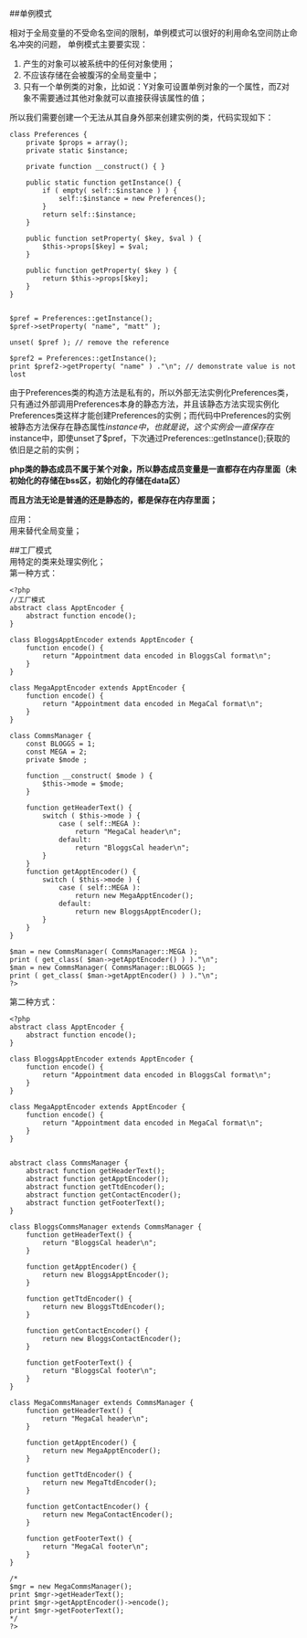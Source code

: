 ##单例模式

相对于全局变量的不受命名空间的限制，单例模式可以很好的利用命名空间防止命名冲突的问题，
单例模式主要要实现：  
1. 产生的对象可以被系统中的任何对象使用；  
2. 不应该存储在会被腹泻的全局变量中；  
3. 只有一个单例类的对象，比如说：Y对象可设置单例对象的一个属性，而Z对象不需要通过其他对象就可以直接获得该属性的值；  

所以我们需要创建一个无法从其自身外部来创建实例的类，代码实现如下：
  
	class Preferences {
	    private $props = array();
	    private static $instance;
	
	    private function __construct() { }
	
	    public static function getInstance() {
	        if ( empty( self::$instance ) ) {
	            self::$instance = new Preferences();
	        }
	        return self::$instance;
	    }
	
	    public function setProperty( $key, $val ) {
	        $this->props[$key] = $val;
	    }
	
	    public function getProperty( $key ) {
	        return $this->props[$key];
	    }
	}
	
	
	$pref = Preferences::getInstance();
	$pref->setProperty( "name", "matt" );
	
	unset( $pref ); // remove the reference
	
	$pref2 = Preferences::getInstance();
	print $pref2->getProperty( "name" ) ."\n"; // demonstrate value is not lost  

由于Preferences类的构造方法是私有的，所以外部无法实例化Preferences类，只有通过外部调用Preferences本身的静态方法，并且该静态方法实现实例化Preferences类这样才能创建Preferences的实例；而代码中Preferences的实例被静态方法保存在静态属性$instance中，也就是说，这个实例会一直保存在$instance中，即使unset了$pref，下次通过Preferences::getInstance();获取的依旧是之前的实例；

**php类的静态成员不属于某个对象，所以静态成员变量是一直都存在内存里面（未初始化的存储在bss区，初始化的存储在data区）** 

  
**而且方法无论是普通的还是静态的，都是保存在内存里面；**   

应用：  
用来替代全局变量；


##工厂模式  
用特定的类来处理实例化；  
第一种方式：  

	<?php
	//工厂模式
	abstract class ApptEncoder {
	    abstract function encode();
	}
	
	class BloggsApptEncoder extends ApptEncoder {
	    function encode() {
	        return "Appointment data encoded in BloggsCal format\n";
	    }
	}
	
	class MegaApptEncoder extends ApptEncoder {
	    function encode() {
	        return "Appointment data encoded in MegaCal format\n";
	    }
	}
	
	class CommsManager {
	    const BLOGGS = 1;
	    const MEGA = 2;
	    private $mode ;
	
	    function __construct( $mode ) {
	        $this->mode = $mode;
	    }
	
	    function getHeaderText() {
	        switch ( $this->mode ) {
	            case ( self::MEGA ):
	                return "MegaCal header\n";
	            default:
	                return "BloggsCal header\n";
	        }
	    }
	    function getApptEncoder() {
	        switch ( $this->mode ) {
	            case ( self::MEGA ):
	                return new MegaApptEncoder();
	            default:
	                return new BloggsApptEncoder();
	        }
	    }
	}
	
	$man = new CommsManager( CommsManager::MEGA );
	print ( get_class( $man->getApptEncoder() ) )."\n";
	$man = new CommsManager( CommsManager::BLOGGS );
	print ( get_class( $man->getApptEncoder() ) )."\n";
	?>   
第二种方式：

	<?php
	abstract class ApptEncoder {
	    abstract function encode();
	}
	
	class BloggsApptEncoder extends ApptEncoder {
	    function encode() {
	        return "Appointment data encoded in BloggsCal format\n";
	    }
	}
	
	class MegaApptEncoder extends ApptEncoder {
	    function encode() {
	        return "Appointment data encoded in MegaCal format\n";
	    }
	}
	
	
	abstract class CommsManager {
	    abstract function getHeaderText();
	    abstract function getApptEncoder();
	    abstract function getTtdEncoder();
	    abstract function getContactEncoder();
	    abstract function getFooterText();
	}
	
	class BloggsCommsManager extends CommsManager {
	    function getHeaderText() {
	        return "BloggsCal header\n";
	    }
	
	    function getApptEncoder() {
	        return new BloggsApptEncoder();
	    }
	
	    function getTtdEncoder() {
	        return new BloggsTtdEncoder();
	    }
	
	    function getContactEncoder() {
	        return new BloggsContactEncoder();
	    }
	
	    function getFooterText() {
	        return "BloggsCal footer\n";
	    }
	}
	
	class MegaCommsManager extends CommsManager {
	    function getHeaderText() {
	        return "MegaCal header\n";
	    }
	
	    function getApptEncoder() {
	        return new MegaApptEncoder();
	    }
	
	    function getTtdEncoder() {
	        return new MegaTtdEncoder();
	    }
	
	    function getContactEncoder() {
	        return new MegaContactEncoder();
	    }
	
	    function getFooterText() {
	        return "MegaCal footer\n";
	    }
	}
	
	/*
	$mgr = new MegaCommsManager();
	print $mgr->getHeaderText();
	print $mgr->getApptEncoder()->encode();
	print $mgr->getFooterText();
	*/
	?>
